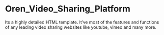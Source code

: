 # Oren_Video_Sharing_Platform
 Its a highly detailed HTML template. It’ve most of the features and functions of any leading video sharing websites like youtube, vimeo and many more.
